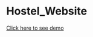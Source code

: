 # Hostel_Website

[Click here to see demo]([path/to/another/file.md](https://drive.google.com/file/d/1rxMpVoJU2aI7svdX_YSMPHtBgTyYl5rU/view?usp=sharing)https://drive.google.com/file/d/1rxMpVoJU2aI7svdX_YSMPHtBgTyYl5rU/view?usp=sharing)

